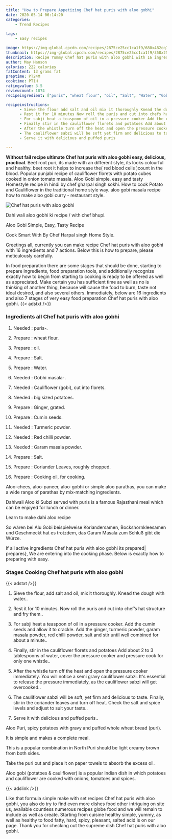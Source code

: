```yaml
---
title: "How to Prepare Appetizing Chef hat puris with aloo gobhi"
date: 2020-05-14 06:14:20
categories:
    - Trend Recipes
    
tags:
    - Easy recipes

image: https://img-global.cpcdn.com/recipes/2875ce25cc1ca1f9/680x482cq70/chef-hat-puris-with-aloo-gobhi-recipe-main-photo.jpg
thumbnail: https://img-global.cpcdn.com/recipes/2875ce25cc1ca1f9/350x250cq70/chef-hat-puris-with-aloo-gobhi-recipe-main-photo.jpg
description: Recipe Yummy Chef hat puris with aloo gobhi with 16 ingredients and 7 stages of easy cooking.
author: May Hanson
calories: 222 calories
fatContent: 13 grams fat
preptime: PT24M
cooktime: PT1H
ratingvalue: 3.5
reviewcount: 1874
recipeingredient: ["puris", "wheat flour", "oil", "Salt", "Water", "Gobhi masala", "Cauliflower gobi cut into florets", "big sized potatoes", "Ginger grated", "Cumin seeds", "Turmeric powder", "Red chilli powder", "Garam masala powder", "Salt", "Coriander Leaves roughly chopped", "Cooking oil for cooking"]

recipeinstructions: 
      - Sieve the flour add salt and oil mix it thoroughly Knead the dough with water 
      - Rest it for 10 minutes Now roll the puris and cut into chefs hat structure and fry them 
      - For sabji heat a teaspoon of oil in a pressure cooker Add the cumin seeds and allow it to crackle	Add the ginger turmeric powder garam masala powder red chilli powder salt and stir until well combined for about a minute 
      - Finally stir in the cauliflower florets and potatoes Add about 2 to 3 tablespoons of water cover the pressure cooker and pressure cook for only one whistle 
      - After the whistle turn off the heat and open the pressure cooker immediately You will notice a semi gravy cauliflower sabzi Its essential to release the pressure immediately as the cauliflower sabzi will get overcooked 
      - The cauliflower sabzi will be soft yet firm and delicious to taste Finally stir in the coriander leaves and turn off heat Check the salt and spice levels and adjust to suit your taste 
      - Serve it with delicious and puffed puris

---
```




**Without fail recipe ultimate Chef hat puris with aloo gobhi easy, delicious, practical**. Beet root puri, its made with an different style, its looks colourful and healthy. beet root it helps to increase the( red blood cells )count in the blood. Popular punjabi recipe of cauliflower florets with potato cubes cooked in onion tomato masala. Aloo Gobi simple, easy and tasty Homestyle recipe in hindi by chef gharpal singh sokhi. How to cook Potato and Cauliflower in the traditional home style way. aloo gobi masala recipe how to make aloo gobi curry - restaurant style.


![Chef hat puris with aloo gobhi](https://img-global.cpcdn.com/recipes/2875ce25cc1ca1f9/680x482cq70/chef-hat-puris-with-aloo-gobhi-recipe-main-photo.jpg "Chef hat puris with aloo gobhi")



Dahi wali aloo gobhi ki recipe / with chef bhupi.

Aloo Gobi Simple, Easy, Tasty Recipe

Cook Smart With By Chef Harpal singh Home Style.


Greetings all, currently you can make recipe Chef hat puris with aloo gobhi with 16 ingredients and 7 actions. Below this is how to prepare, please meticulously carefully.

In food preparation there are some stages that should be done, starting to prepare ingredients, food preparation tools, and additionally recognize exactly how to begin from starting to cooking is ready to be offered as well as appreciated. Make certain you has sufficient time as well as no is thinking of another thing, because will cause the food to burn, taste not ideal desired, and also several others. Immediately, below are 16 ingredients and also 7 stages of very easy food preparation Chef hat puris with aloo gobhi.
{{< adstxt />}}

### Ingredients all Chef hat puris with aloo gobhi


1. Needed  : puris-.

1. Prepare  : wheat flour.

1. Prepare  : oil.

1. Prepare  : Salt.

1. Prepare  : Water.

1. Needed  : Gobhi masala-.

1. Needed  : Cauliflower (gobi), cut into florets.

1. Needed  : big sized potatoes.

1. Prepare  : Ginger, grated.

1. Prepare  : Cumin seeds.

1. Needed  : Turmeric powder.

1. Needed  : Red chilli powder.

1. Needed  : Garam masala powder.

1. Prepare  : Salt.

1. Prepare  : Coriander Leaves, roughly chopped.

1. Prepare  : Cooking oil, for cooking.


Aloo-chees, aloo-paneer, aloo-gobhi or simple aloo parathas, you can make a wide range of parathas by mix-matching ingredients.

Dahiwali Aloo ki Subzi served with puris is a famous Rajasthani meal which can be enjoyed for lunch or dinner.

Learn to make dahi aloo recipe

So wären bei Alu Gobi beispielweise Koriandersamen, Bockshornkleesamen und Geschmeckt hat es trotzdem, das Garam Masala zum Schluß gibt die Würze.


If all active ingredients Chef hat puris with aloo gobhi its prepared| prepares}, We are entering into the cooking phase. Below is exactly how to preparing with easy.

### Stages Cooking Chef hat puris with aloo gobhi

{{< adstxt />}}


1. Sieve the flour, add salt and oil, mix it thoroughly. Knead the dough with water..



1. Rest it for 10 minutes. Now roll the puris and cut into chef’s hat structure and fry them..



1. For sabji heat a teaspoon of oil in a pressure cooker. Add the cumin seeds and allow it to crackle.
	Add the ginger, turmeric powder, garam masala powder, red chilli powder, salt and stir until well combined for about a minute..



1. Finally, stir in the cauliflower florets and potatoes Add about 2 to 3 tablespoons of water, cover the pressure cooker and pressure cook for only one whistle..



1. After the whistle turn off the heat and open the pressure cooker immediately. You will notice a semi gravy cauliflower sabzi. It&#39;s essential to release the pressure immediately, as the cauliflower sabzi will get overcooked..



1. The cauliflower sabzi will be soft, yet firm and delicious to taste. Finally, stir in the coriander leaves and turn off heat. Check the salt and spice levels and adjust to suit your taste..



1. Serve it with delicious and puffed puris..




Aloo Puri, spicy potatoes with gravy and puffed whole wheat bread (puri).

It is simple and makes a complete meal.

This is a popular combination in North Puri should be light creamy brown from both sides.

Take the puri out and place it on paper towels to absorb the excess oil.

Aloo gobi (potatoes &amp; cauliflower) is a popular Indian dish in which potatoes and cauliflower are cooked with onions, tomatoes and spices.


{{< adslink />}}

Like that formula simple make with set recipes Chef hat puris with aloo gobhi, you also do try to find even more dishes food other intriguing on site us, available countless numerous recipes globe food and we will remain to include as well as create. Starting from cuisine healthy simple, yummy, as well as healthy to food fatty, hard, spicy, pleasant, salted acid is on our page. Thank you for checking out the supreme dish Chef hat puris with aloo gobhi.
